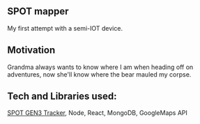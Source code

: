 ## SPOT mapper

My first attempt with a semi-IOT device. 

## Motivation

Grandma always wants to know where I am when heading off on adventures, now she'll know where the bear mauled my corpse.

## Tech and Libraries used:

[SPOT GEN3 Tracker](http://www.findmespot.com/en/index.php?cid=100), Node, React, MongoDB, GoogleMaps API
